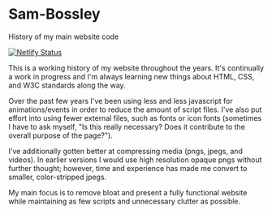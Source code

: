 # Sam-Bossley
History of my main website code

[![Netlify Status](https://api.netlify.com/api/v1/badges/ff4a7296-2bf7-43fe-95f0-ace4556e5e43/deploy-status)](https://app.netlify.com/sites/sam-bossley/deploys)

This is a working history of my website throughout the years. It's continually a work in progress and I'm always learning new things about HTML, CSS, and W3C standards along the way.

Over the past few years I've been using less and less javascript for animations/events in order to reduce the amount of script files. I've also put effort into using fewer external files, such as fonts or icon fonts (sometimes I have to ask myself, "Is this really necessary? Does it contribute to the overall purpose of the page?").

I've additionally gotten better at compressing media (pngs, jpegs, and videos). In earlier versions I would use high resolution opaque pngs without further thought; however, time and experience has made me convert to smaller, color-stripped jpegs.

My main focus is to remove bloat and present a fully functional website while maintaining as few scripts and unnecessary clutter as possible.

